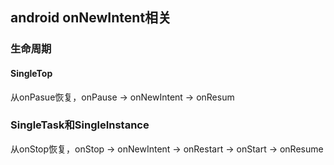 ## android onNewIntent相关

### 生命周期
#### SingleTop
从onPasue恢复，onPause -> onNewIntent -> onResum

### SingleTask和SingleInstance
从onStop恢复，onStop -> onNewIntent -> onRestart -> onStart -> onResume


